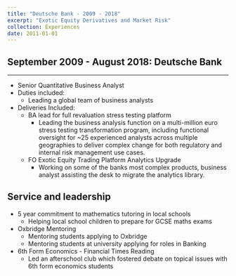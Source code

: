 ```yaml
---
title: "Deutsche Bank - 2009 - 2018"
excerpt: "Exotic Equity Derivatives and Market Risk"
collection: Experiences
date: 2011-01-01
---
```


## September 2009 - August 2018: Deutsche Bank
---
  * Senior Quantitative Business Analyst
  * Duties included:
    - Leading a global team of business analysts
  * Deliveries Included:
    - BA lead for full revaluation stress testing platform
      - Leading the business analysis function on a multi-million euro stress testing transformation program, including functional oversight for ~25 experienced analysts across multiple geographies to deliver complex change for both regulatory and internal risk management use cases.
    - FO Exotic Equity Trading Platform Analytics Upgrade
      - Working on some of the banks most complex products, business analyst assisting the desk to migrate the analytics library.


Service and leadership
---------
* 5 year commitment to mathematics tutoring in local schools
    - Helping local school children to prepare for GCSE maths exams
* Oxbridge Mentoring
    - Mentoring students applying to Oxbridge
    - Mentoring students at university applying for roles in Banking
* 6th Form Economics - Financial Times Reading
    - Led an afterschool club which fostered debate on topical issues with 6th form economics students
